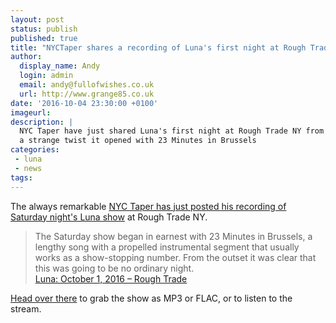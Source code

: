 ```yaml
---
layout: post
status: publish
published: true
title: "NYCTaper shares a recording of Luna's first night at Rough Trade NY"
author:
  display_name: Andy
  login: admin
  email: andy@fullofwishes.co.uk
  url: http://www.grange85.co.uk
date: '2016-10-04 23:30:00 +0100'
imageurl: 
description: |
  NYC Taper have just shared Luna's first night at Rough Trade NY from a couple of days ago, in
  a strange twist it opened with 23 Minutes in Brussels
categories:
 - luna
 - news
tags:
---
```

<p class="lead">The always remarkable <a href="http://www.nyctaper.com/2016/10/luna-october-1-2016-rough-trade/">NYC Taper has just posted his recording of Saturday night's Luna show</a> at Rough Trade NY.</p>

<blockquote>The Saturday show began in earnest with 23 Minutes in Brussels, a lengthy song with a propelled instrumental segment that usually works as a show-stopping number. From the outset it was clear that this was going to be no ordinary night.
<footer><a href="http://www.nyctaper.com/2016/10/luna-october-1-2016-rough-trade/">Luna: October 1, 2016 – Rough Trade</a></footer>
</blockquote>

<p><a href="http://www.nyctaper.com/2016/10/luna-october-1-2016-rough-trade/">Head over there</a> to grab the show as MP3 or FLAC, or to listen to the stream.</p>


